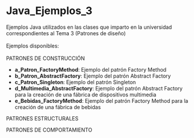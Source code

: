# Java_Ejemplos_3
Ejemplos Java utilizados en las clases que imparto en la universidad correspondientes al Tema 3 (Patrones de diseño)<br>
<br>
Ejemplos disponibles:<br>
<br>
PATRONES DE CONSTRUCCIÓN
- **a_Patron_FactoryMethod**: Ejemplo del patrón Factory Method
- **b_Patron_AbstractFactory**: Ejemplo del patrón Abstract Factory
- **c_Patron_Singleton**: Ejemplo del patrón Singleton
- **d_Multimedia_AbstractFactory**: Ejemplo del patrón Abstract Factory para la creación de una fábrica de dispositivos multimedia
- **e_Bebidas_FactoryMethod**: Ejemplo del patrón Factory Method para la creación de una fábrica de bebidas

PATRONES ESTRUCTURALES

PATRONES DE COMPORTAMIENTO


